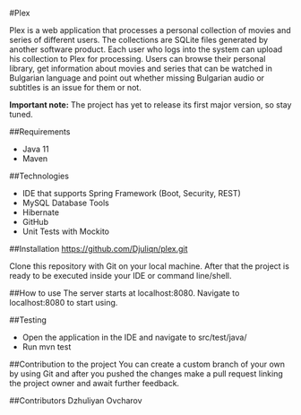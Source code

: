 #Plex

Plex is a web application that processes a personal collection of movies and series of different users. The collections are SQLite files generated by another software product. Each user who logs into the system can upload his collection to Plex for processing. Users can browse their personal library, get information about movies and series that can be watched in Bulgarian language and point out whether missing Bulgarian audio or subtitles is an issue for them or not.

**Important note:** The project has yet to release its first major version, so stay tuned.

##Requirements
* Java 11
* Maven

##Technologies
* IDE that supports Spring Framework (Boot, Security, REST)
* MySQL Database Tools
* Hibernate
* GitHub
* Unit Tests with Mockito

##Installation
https://github.com/Djuliqn/plex.git

Clone this repository with Git on your local machine. After that the project is ready to be executed inside your IDE or command line/shell.

##How to use
The server starts at localhost:8080. Navigate to localhost:8080 to start using.

##Testing
* Open the application in the IDE and navigate to src/test/java/
* Run mvn test

##Contribution to the project
You can create a custom branch of your own by using Git and after you pushed the changes make a pull request linking the project owner and await further feedback.

##Contributors
Dzhuliyan Ovcharov
